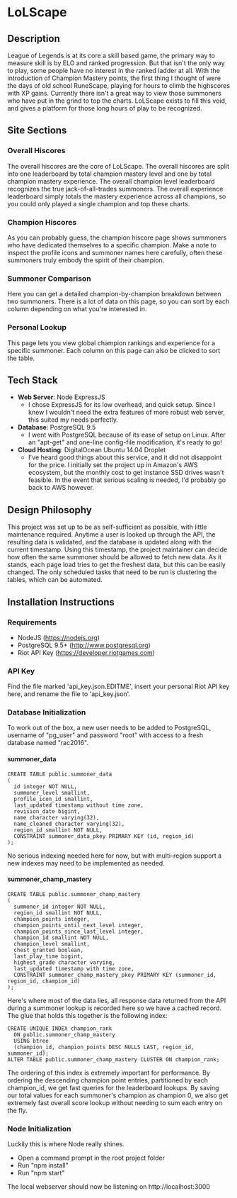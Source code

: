 # LoLScape

## Description
League of Legends is at its core a skill based game, the primary way to measure skill is by ELO and ranked progression.  But that isn't the only way to play, some people have no interest in the ranked ladder at all.  With the introduction of Champion Mastery points, the first thing I thought of were the days of old school RuneScape, playing for hours to climb the highscores with XP gains.  Currently there isn't a great way to view those summoners who have put in the grind to top the charts.  LoLScape exists to fill this void, and gives a platform for those long hours of play to be recognized.

## Site Sections
### Overall Hiscores
The overall hiscores are the core of LoLScape.  The overall hiscores are split into one leaderboard by total champion mastery level and one by total champion mastery experience.  The overall champion level leaderboard recognizes the true jack-of-all-trades summoners.  The overall experience leaderboard simply totals the mastery experience across all champions, so you could only played a single champion and top these charts.
### Champion Hiscores
As you can probably guess, the champion hiscore page shows summoners who have dedicated themselves to a specific champion.  Make a note to inspect the profile icons and summoner names here carefully, often these summoners truly embody the spirit of their champion.
### Summoner Comparison
Here you can get a detailed champion-by-champion breakdown between two summoners.  There is a lot of data on this page, so you can sort by each column depending on what you're interested in.
### Personal Lookup
This page lets you view global champion rankings and experience for a specific summoner.  Each column on this page can also be clicked to sort the table.

## Tech Stack
- **Web Server**: Node ExpressJS
  - I chose ExpressJS for its low overhead, and quick setup.  Since I knew I wouldn't need the extra features of more robust web server, this suited my needs perfectly.
- **Database**: PostgreSQL 9.5
  - I went with PostgreSQL because of its ease of setup on Linux.  After an "apt-get" and one-line config-file modification, it's ready to go!
- **Cloud Hosting**: DigitalOcean Ubuntu 14.04 Droplet
  - I've heard good things about this service, and it did not disappoint for the price.  I initially set the project up in Amazon's AWS ecosystem, but the monthly cost to get instance SSD drives wasn't feasible.  In the event that serious scaling is needed, I'd probably go back to AWS however.
  
## Design Philosophy
This project was set up to be as self-sufficient as possible, with little maintenance required.  Anytime a user is looked up through the API, the resulting data is validated, and the database is updated along with the current timestamp.  Using this timestamp, the project maintainer can decide how often the same summoner should be allowed to fetch new data.  As it stands, each page load tries to get the freshest data, but this can be easily changed.  The only scheduled tasks that need to be run is clustering the tables, which can be automated.

## Installation Instructions
### Requirements
- NodeJS (https://nodejs.org)
- PostgreSQL 9.5+ (http://www.postgresql.org)
- Riot API Key (https://developer.riotgames.com)

### API Key
Find the file marked 'api_key.json.EDITME', insert your personal Riot API key here, and rename the file to 'api_key.json'.

### Database Initialization
To work out of the box, a new user needs to be added to PostgreSQL, username of "pg_user" and password "root" with access to a fresh database named "rac2016".

#### summoner_data
```
CREATE TABLE public.summoner_data
(
  id integer NOT NULL,
  summoner_level smallint,
  profile_icon_id smallint,
  last_updated timestamp without time zone,
  revision_date bigint,
  name character varying(32),
  name_cleaned character varying(32),
  region_id smallint NOT NULL,
  CONSTRAINT summoner_data_pkey PRIMARY KEY (id, region_id)
);
```
No serious indexing needed here for now, but with multi-region support a new indexes may need to be implemented as needed.

#### summoner_champ_mastery
```
CREATE TABLE public.summoner_champ_mastery
(
  summoner_id integer NOT NULL,
  region_id smallint NOT NULL,
  champion_points integer,
  champion_points_until_next_level integer,
  champion_points_since_last_level integer,
  champion_id smallint NOT NULL,
  champion_level smallint,
  chest_granted boolean,
  last_play_time bigint,
  highest_grade character varying,
  last_updated timestamp with time zone,
  CONSTRAINT summoner_champ_mastery_pkey PRIMARY KEY (summoner_id, region_id, champion_id)
);
```
Here's where most of the data lies, all response data returned from the API during a summoner lookup is recorded here so we have a cached record.  The glue that holds this together is the following index:
```
CREATE UNIQUE INDEX champion_rank
  ON public.summoner_champ_mastery
  USING btree
  (champion_id, champion_points DESC NULLS LAST, region_id, summoner_id);
ALTER TABLE public.summoner_champ_mastery CLUSTER ON champion_rank;
```
The ordering of this index is extremely important for performance.  By ordering the descending champion point entries, partitioned by each champion_id, we get fast queries for the leaderboard lookups.  By saving our total values for each summoner's champion as champion 0, we also get extremely fast overall score lookup without needing to sum each entry on the fly.

### Node Initialization
Luckily this is where Node really shines.
- Open a command prompt in the root project folder
- Run "npm install"
- Run "npm start"

The local webserver should now be listening on http://localhost:3000
